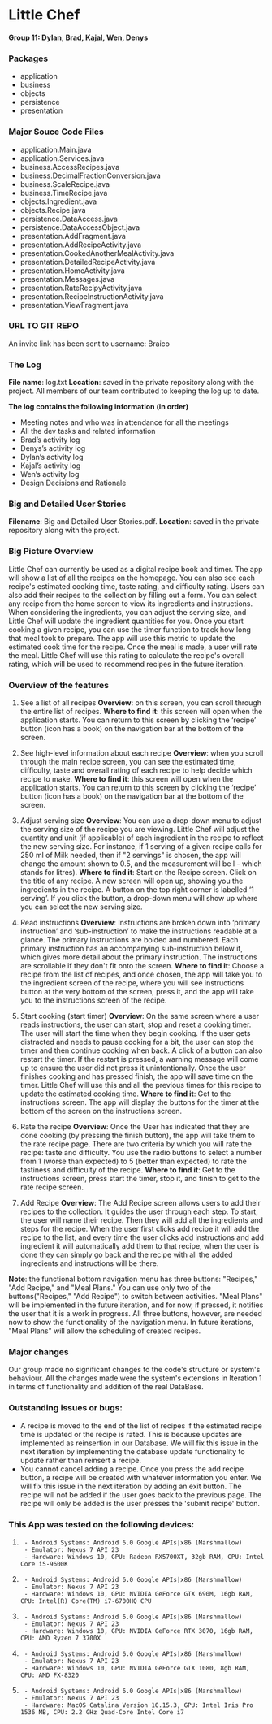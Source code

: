 # Little Chef

**Group 11: Dylan, Brad, Kajal, Wen, Denys**

### Packages 
- application
- business 
- objects
- persistence
- presentation 

### Major Souce Code Files
- application.Main.java
- application.Services.java
- business.AccessRecipes.java
- business.DecimalFractionConversion.java
- business.ScaleRecipe.java
- business.TimeRecipe.java
- objects.Ingredient.java
- objects.Recipe.java
- persistence.DataAccess.java
- persistence.DataAccessObject.java
- presentation.AddFragment.java
- presentation.AddRecipeActivity.java
- presentation.CookedAnotherMealActivity.java
- presentation.DetailedRecipeActivity.java
- presentation.HomeActivity.java
- presentation.Messages.java
- presentation.RateRecipyActivity.java
- presentation.RecipeInstructionActivity.java
- presentation.ViewFragment.java 


### URL TO GIT REPO
An invite link has been sent to username: Braico

### The Log
**File name**: log.txt
**Location**: saved in the private repository along with the project. All members of our team contributed to keeping the log up to date.

**The log contains the following information (in order)**
- Meeting notes and who was in attendance for all the meetings
- All the dev tasks and related information
- Brad’s activity log
- Denys’s activity log
- Dylan’s activity log
- Kajal’s activity log
- Wen’s activity log
- Design Decisions and Rationale

### Big and Detailed User Stories
**Filename**: Big and Detailed User Stories.pdf. 
**Location**: saved in the private repository along with the project.

### Big Picture Overview
Little Chef can currently be used as a digital recipe book and timer. 
The app will show a list of all the recipes on the homepage. You can also see each recipe's estimated cooking time, taste rating, and difficulty rating. Users can also add their recipes to the collection by filling out a form. You can select any recipe from the home screen to view its ingredients and instructions. When considering the ingredients, you can adjust the serving size, and Little Chef will update the ingredient quantities for you. Once you start cooking a given recipe, you can use the timer function to track how long that meal took to prepare. The app will use this metric to update the estimated cook time for the recipe. Once the meal is made, a user will rate the meal. Little Chef will use this rating to calculate the recipe's overall rating, which will be used to recommend recipes in the future iteration. 

### Overview of the features

1. See a list of all recipes
**Overview**: on this screen, you can scroll through the entire list of recipes. 
**Where to find it**: this screen will open when the application starts. You can return to this screen by clicking the ‘recipe’ button (icon has a book) on the navigation bar at the bottom of the screen.

2. See high-level information about each recipe
**Overview**: when you scroll through the main recipe screen, you can see the estimated time, difficulty, taste and overall rating of each recipe to help decide which recipe to make. 
**Where to find it**: this screen will open when the application starts. You can return to this screen by clicking the ‘recipe’ button (icon has a book) on the navigation bar at the bottom of the screen.

3. Adjust serving size
**Overview**: You can use a drop-down menu to adjust the serving size of the recipe you are viewing. Little Chef will adjust the quantity and unit (if applicable) of each ingredient in the recipe to reflect the new serving size. For instance, if 1 serving of a given recipe calls for 250 ml of Milk needed, then if "2 servings" is chosen, the app will change the amount shown to 0.5, and the measurement will be l - which stands for litres).
**Where to find it**: Start on the Recipe screen. Click on the title of any recipe. A new screen will open up, showing you the ingredients in the recipe. A button on the top right corner is labelled ‘1 serving’. If you click the button, a drop-down menu will show up where you can select the new serving size. 

4. Read instructions
**Overview**: Instructions are broken down into ‘primary instruction’ and ‘sub-instruction’ to make the instructions readable at a glance. The primary instructions are bolded and numbered. Each primary instruction has an accompanying sub-instruction below it, which gives more detail about the primary instruction. The instructions are scrollable if they don't fit onto the screen.
**Where to find it**: Choose a recipe from the list of recipes, and once chosen, the app will take you to the ingredient screen of the recipe, where you will see instructions button at the very bottom of the screen, press it, and the app will take you to the instructions screen of the recipe.

5. Start cooking (start timer)
**Overview**: On the same screen where a user reads instructions, the user can start, stop and reset a cooking timer. The user will start the time when they begin cooking. If the user gets distracted and needs to pause cooking for a bit, the user can stop the timer and then continue cooking when back. A click of a button can also restart the timer. If the restart is pressed, a warning message will come up to ensure the user did not press it unintentionally. Once the user finishes cooking and has pressed finish, the app will save time on the timer. Little Chef will use this and all the previous times for this recipe to update the estimated cooking time.
**Where to find it**: Get to the instructions screen. The app will display the buttons for the timer at the bottom of the screen on the instructions screen.

6. Rate the recipe
**Overview**: Once the User has indicated that they are done cooking (by pressing the finish button), the app will take them to the rate recipe page. There are two criteria by which you will rate the recipe: taste and difficulty. You use the radio buttons to select a number from 1 (worse than expected) to 5 (better than expected) to rate the tastiness and difficulty of the recipe.
**Where to find it**: Get to the instructions screen, press start the timer, stop it, and finish to get to the rate recipe screen.

7. Add Recipe
**Overview**: The Add Recipe screen allows users to add their recipes to the collection. It guides the user through each step. To start, the user will name their recipe. Then they will add all the ingredients and steps for the recipe. When the user first clicks add recipe it will add the recipe to the list, and every time the user clicks add instructions and add ingredient it will automatically add them to that recipe, when the user is done they can simply go back and the recipe with all the added ingredients and instructions will be there.

**Note**: the functional bottom navigation menu has three buttons: "Recipes," "Add Recipe," and "Meal Plans." You can use only two of the buttons("Recipes," "Add Recipe") to switch between activities. "Meal Plans" will be implemented in the future iteration, and for now, if pressed, it notifies the user that it is a work in progress. All three buttons, however, are needed now to show the functionality of the navigation menu. In future iterations, "Meal Plans" will allow the scheduling of created recipes.

### Major changes
Our group made no significant changes to the code's structure or system's behaviour. All the changes made were the system's extensions in Iteration 1 in terms of functionality and addition of the real DataBase.

### Outstanding issues or bugs:
- A recipe is moved to the end of the list of recipes if the estimated recipe time is updated or the recipe is rated. This is because updates are implemented as reinsertion in our Database. We will fix this issue in the next iteration by implementing the database update functionality to update rather than reinsert a recipe.
- You cannot cancel adding a recipe. Once you press the add recipe button, a recipe will be created with whatever information you enter. We will fix this issue in the next iteration by adding an exit button. The recipe will not be added if the user goes back to the previous page. The recipe will only be added is the user presses the 'submit recipe' button. 

### This App was tested on the following devices:
1.  	- Android Systems: Android 6.0 Google APIs|x86 (Marshmallow)
    	- Emulator: Nexus 7 API 23
    	- Hardware: Windows 10, GPU: Radeon RX5700XT, 32gb RAM, CPU: Intel Core i5-9600K

2.  	- Android Systems: Android 6.0 Google APIs|x86 (Marshmallow)
    	- Emulator: Nexus 7 API 23
    	- Hardware: Windows 10, GPU: NVIDIA GeForce GTX 690M, 16gb RAM, CPU: Intel(R) Core(TM) i7-6700HQ CPU


3.  	- Android Systems: Android 6.0 Google APIs|x86 (Marshmallow)
    	- Emulator: Nexus 7 API 23
    	- Hardware: Windows 10, GPU: NVIDIA GeForce RTX 3070, 16gb RAM, CPU: AMD Ryzen 7 3700X

4.  	- Android Systems: Android 6.0 Google APIs|x86 (Marshmallow)
    	- Emulator: Nexus 7 API 23
    	- Hardware: Windows 10, GPU: NVIDIA GeForce GTX 1080, 8gb RAM, CPU: AMD FX-8320

5.  	- Android Systems: Android 6.0 Google APIs|x86 (Marshmallow)
    	- Emulator: Nexus 7 API 23
    	- Hardware: MacOS Catalina Version 10.15.3, GPU: Intel Iris Pro 1536 MB, CPU: 2.2 GHz Quad-Core Intel Core i7
